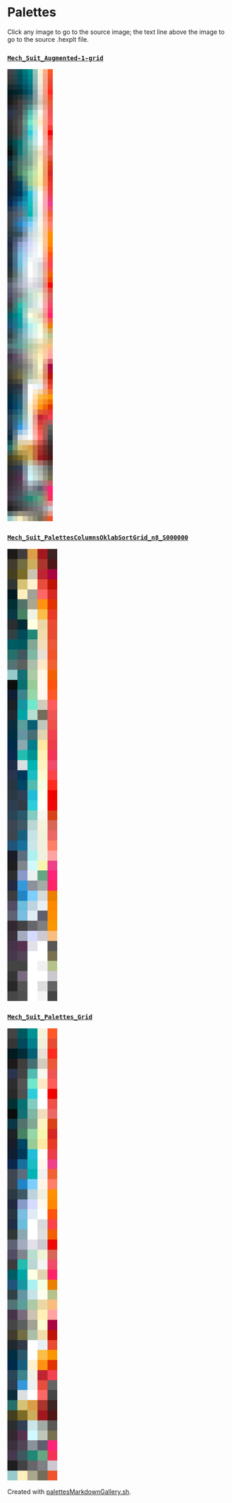# Palettes

Click any image to go to the source image; the text line above the image to go to the source .hexplt file.

### [`Mech_Suit_Augmented-1-grid`](Mech_Suit_Augmented-1-grid.hexplt)

[ ![Mech_Suit_Augmented-1-grid.png](Mech_Suit_Augmented-1-grid.png) ](Mech_Suit_Augmented-1-grid.png)

### [`Mech_Suit_PalettesColumnsOklabSortGrid_n8_S000000`](Mech_Suit_PalettesColumnsOklabSortGrid_n8_S000000.hexplt)

[ ![Mech_Suit_PalettesColumnsOklabSortGrid_n8_S000000.png](Mech_Suit_PalettesColumnsOklabSortGrid_n8_S000000.png) ](Mech_Suit_PalettesColumnsOklabSortGrid_n8_S000000.png)

### [`Mech_Suit_Palettes_Grid`](Mech_Suit_Palettes_Grid.hexplt)

[ ![Mech_Suit_Palettes_Grid.png](Mech_Suit_Palettes_Grid.png) ](Mech_Suit_Palettes_Grid.png)

Created with [palettesMarkdownGallery.sh](https://github.com/earthbound19/_ebDev/blob/master/scripts/imgAndVideo/palettesMarkdownGallery.sh).